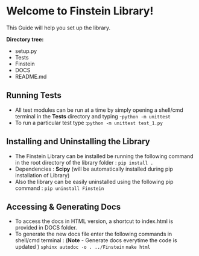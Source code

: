 # Welcome to Finstein Library!

This Guide will help you set up the library.

**Directory tree:**
 - setup.py
 - Tests
 - Finstein
 - DOCS
 - README.md
 

## Running Tests
- All test modules can be run at a time by simply opening a shell/cmd terminal in the **Tests** directory and typing -``python -m unittest``
- To run a particular test type :``python -m unittest test_1.py `` 


## Installing and Uninstalling the Library

- The Finstein Library can be installed be running the following command in the root directory of the library folder : ``pip install .``
- Dependencies : **Scipy** (will be automatically installed during pip installation of Library)
- Also the library can be easily uninstalled using the following pip command : ``pip uninstall Finstein``

## Accessing & Generating Docs

- To access the docs in HTML version, a shortcut to index.html is provided in DOCS folder.
- To generate the new docs file enter the following commands in  shell/cmd terminal : (**Note** - Generate docs everytime the code is updated )
 ``sphinx autodoc -o . ../Finstein``
 ``make html``